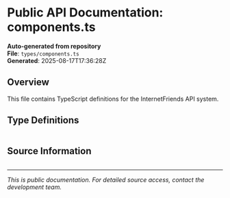 # Public API Documentation: components.ts

**Auto-generated from repository**  
**File**: `types/components.ts`  
**Generated**: 2025-08-17T17:36:28Z

## Overview

This file contains TypeScript definitions for the InternetFriends API system.

## Type Definitions

```typescript

```

## Source Information

```json

```

---
*This is public documentation. For detailed source access, contact the development team.*
